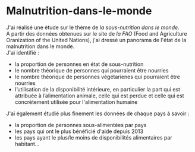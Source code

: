 # Malnutrition-dans-le-monde    
J'ai réalisé une étude sur le thème de _la_ _sous-nutrition_ _dans_ _le_ _monde_.   
A partir des données obtenues sur le site de _la_ _FAO_ (Food and Agriculture Oranization of the United Nations), j'ai dressé un panorama de l'état de la malnutrition dans le monde.   
J'ai identifié :   
* la proportion de personnes en état de sous-nutrition     
* le nombre théorique de personnes qui pourraient être nourries   
* le nombre théorique de personnes végétarienes qui pourraient être nourries  
* l’utilisation de la disponibilité intérieure, en particulier la part qui est attribuée à l’alimentation animale, celle qui est perdue et celle qui est concrètement utilisée pour l'alimentation humaine   

J'ai également étudié plus finement les données de chaque pays à savoir :  
* la proportion de personnes sous-alimentées par pays  
* les pays qui ont le plus bénéficié d'aide depuis 2013
* les pays ayant le plus/le moins de disponibilités alimentaires par habitant...  
